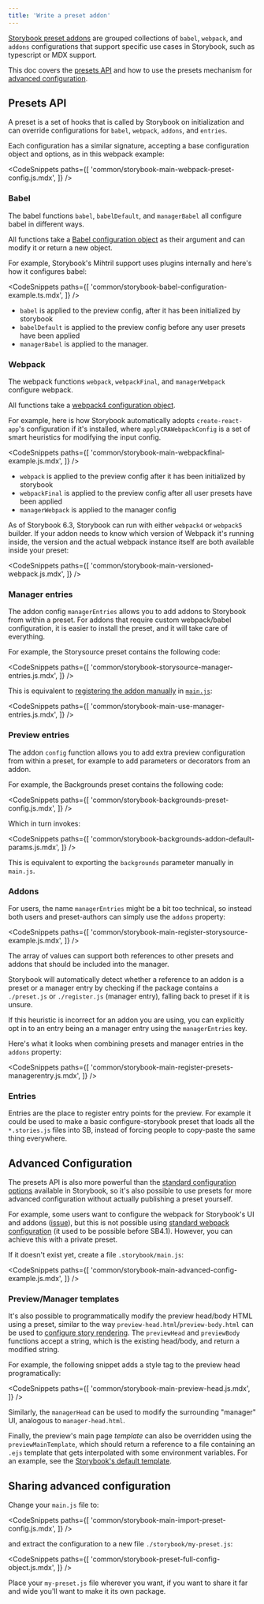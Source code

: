 ```yaml
---
title: 'Write a preset addon'
---
```


[Storybook preset addons](./addon-types.md#preset-addons) are grouped collections of `babel`, `webpack`, and `addons` configurations that support specific use cases in Storybook, such as typescript or MDX support.

This doc covers the [presets API](#presets-api) and how to use the presets mechanism for [advanced configuration](#advanced-configuration).

## Presets API

A preset is a set of hooks that is called by Storybook on initialization and can override configurations for `babel`, `webpack`, `addons`, and `entries`.

Each configuration has a similar signature, accepting a base configuration object and options, as in this webpack example:

<!-- prettier-ignore-start -->

<CodeSnippets
  paths={[
    'common/storybook-main-webpack-preset-config.js.mdx',
  ]}
/>

<!-- prettier-ignore-end -->

### Babel

The babel functions `babel`, `babelDefault`, and `managerBabel` all configure babel in different ways.

All functions take a [Babel configuration object](https://babeljs.io/docs/en/configuration) as their argument and can modify it or return a new object.

For example, Storybook's Mihtril support uses plugins internally and here's how it configures babel:

<!-- prettier-ignore-start -->

<CodeSnippets
  paths={[
    'common/storybook-babel-configuration-example.ts.mdx',
  ]}
/>

<!-- prettier-ignore-end -->

- `babel` is applied to the preview config, after it has been initialized by storybook
- `babelDefault` is applied to the preview config before any user presets have been applied
- `managerBabel` is applied to the manager.

### Webpack

The webpack functions `webpack`, `webpackFinal`, and `managerWebpack` configure webpack.

All functions take a [webpack4 configuration object](https://webpack.js.org/configuration/).

For example, here is how Storybook automatically adopts `create-react-app`'s configuration if it's installed, where `applyCRAWebpackConfig` is a set of smart heuristics for modifying the input config.

<!-- prettier-ignore-start -->

<CodeSnippets
  paths={[
    'common/storybook-main-webpackfinal-example.js.mdx',
  ]}
/>

<!-- prettier-ignore-end -->

- `webpack` is applied to the preview config after it has been initialized by storybook
- `webpackFinal` is applied to the preview config after all user presets have been applied
- `managerWebpack` is applied to the manager config

As of Storybook 6.3, Storybook can run with either `webpack4` or `webpack5` builder. If your addon needs to know which version of Webpack it's running inside, the version and the actual webpack instance itself are both available inside your preset:

<!-- prettier-ignore-start -->

<CodeSnippets
  paths={[
    'common/storybook-main-versioned-webpack.js.mdx',
  ]}
/>

<!-- prettier-ignore-end -->


### Manager entries

The addon config `managerEntries` allows you to add addons to Storybook from within a preset. For addons that require custom webpack/babel configuration, it is easier to install the preset, and it will take care of everything.

For example, the Storysource preset contains the following code:

<!-- prettier-ignore-start -->

<CodeSnippets
  paths={[
    'common/storybook-storysource-manager-entries.js.mdx',
  ]}
/>

<!-- prettier-ignore-end -->

This is equivalent to [registering the addon manually](../get-started/browse-stories.md#addons) in [`main.js`](../configure/overview.md#configure-story-rendering):

<!-- prettier-ignore-start -->

<CodeSnippets
  paths={[
    'common/storybook-main-use-manager-entries.js.mdx',
  ]}
/>

<!-- prettier-ignore-end -->

### Preview entries

The addon `config` function allows you to add extra preview configuration from within a preset, for example to add parameters or decorators from an addon.

For example, the Backgrounds preset contains the following code:

<!-- prettier-ignore-start -->

<CodeSnippets
  paths={[
    'common/storybook-backgrounds-preset-config.js.mdx',
  ]}
/>

<!-- prettier-ignore-end -->


Which in turn invokes:

<!-- prettier-ignore-start -->

<CodeSnippets
  paths={[
    'common/storybook-backgrounds-addon-default-params.js.mdx',
  ]}
/>

<!-- prettier-ignore-end -->

This is equivalent to exporting the `backgrounds` parameter manually in `main.js`.

### Addons

For users, the name `managerEntries` might be a bit too technical, so instead both users and preset-authors can simply use the `addons` property:

<!-- prettier-ignore-start -->

<CodeSnippets
  paths={[
    'common/storybook-main-register-storysource-example.js.mdx',
  ]}
/>

<!-- prettier-ignore-end -->

The array of values can support both references to other presets and addons that should be included into the manager.

Storybook will automatically detect whether a reference to an addon is a preset or a manager entry by checking if the package contains a `./preset.js` or `./register.js` (manager entry), falling back to preset if it is unsure.

If this heuristic is incorrect for an addon you are using, you can explicitly opt in to an entry being an a manager entry using the `managerEntries` key.

Here's what it looks when combining presets and manager entries in the `addons` property:

<!-- prettier-ignore-start -->

<CodeSnippets
  paths={[
    'common/storybook-main-register-presets-managerentry.js.mdx',
  ]}
/>

<!-- prettier-ignore-end -->

### Entries

Entries are the place to register entry points for the preview. For example it could be used to make a basic configure-storybook preset that loads all the `*.stories.js` files into SB, instead of forcing people to copy-paste the same thing everywhere.

## Advanced Configuration

The presets API is also more powerful than the [standard configuration options](../configure/webpack.md#extending-storybooks-webpack-config) available in Storybook, so it's also possible to use presets for more advanced configuration without actually publishing a preset yourself.

For example, some users want to configure the webpack for Storybook's UI and addons ([issue](https://github.com/storybookjs/storybook/issues/4995)), but this is not possible using [standard webpack configuration](../configure/webpack.md#default-configuration) (it used to be possible before SB4.1). However, you can achieve this with a private preset.

If it doesn't exist yet, create a file `.storybook/main.js`:

<!-- prettier-ignore-start -->

<CodeSnippets
  paths={[
    'common/storybook-main-advanced-config-example.js.mdx',
  ]}
/>

<!-- prettier-ignore-end -->

### Preview/Manager templates

It's also possible to programmatically modify the preview head/body HTML using a preset, similar to the way `preview-head.html`/`preview-body.html` can be used to [configure story rendering](../configure/story-rendering.md). The `previewHead` and `previewBody` functions accept a string, which is the existing head/body, and return a modified string.

For example, the following snippet adds a style tag to the preview head programatically:

<!-- prettier-ignore-start -->

<CodeSnippets
  paths={[
    'common/storybook-main-preview-head.js.mdx',
  ]}
/>

<!-- prettier-ignore-end -->

Similarly, the `managerHead` can be used to modify the surrounding "manager" UI, analogous to `manager-head.html`.

Finally, the preview's main page _template_ can also be overridden using the `previewMainTemplate`, which should return a reference to a file containing an `.ejs` template that gets interpolated with some environment variables. For an example, see the [Storybook's default template](https://github.com/storybookjs/storybook/blob/next/lib/core-common/templates/index.ejs).

## Sharing advanced configuration

Change your `main.js` file to:

<!-- prettier-ignore-start -->

<CodeSnippets
  paths={[
    'common/storybook-main-import-preset-config.js.mdx',
  ]}
/>

<!-- prettier-ignore-end -->

and extract the configuration to a new file `./storybook/my-preset.js`:

<!-- prettier-ignore-start -->

<CodeSnippets
  paths={[
    'common/storybook-preset-full-config-object.js.mdx',
  ]}
/>

<!-- prettier-ignore-end -->

Place your `my-preset.js` file wherever you want, if you want to share it far and wide you'll want to make it its own package.
